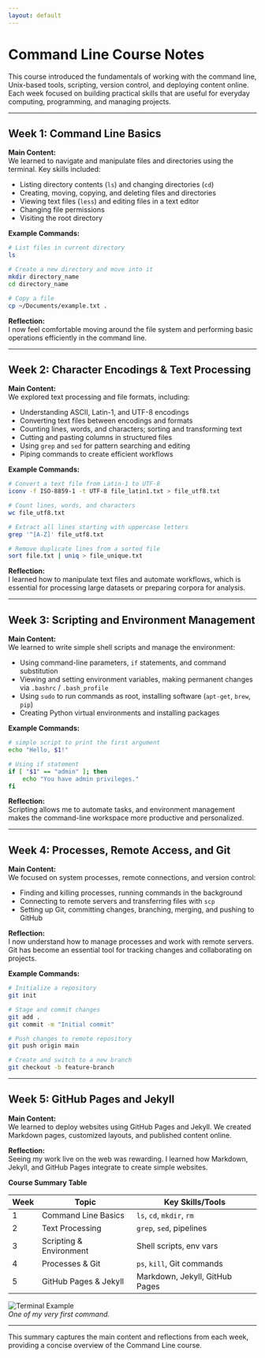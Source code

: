 ```yaml
---
layout: default
---
```


# Command Line Course Notes

This course introduced the fundamentals of working with the command line, Unix-based tools, scripting, version control, and deploying content online. Each week focused on building practical skills that are useful for everyday computing, programming, and managing projects.

---

## Week 1: Command Line Basics

**Main Content:**  
We learned to navigate and manipulate files and directories using the terminal. Key skills included:  

- Listing directory contents (`ls`) and changing directories (`cd`)  
- Creating, moving, copying, and deleting files and directories  
- Viewing text files (`less`) and editing files in a text editor  
- Changing file permissions  
- Visiting the root directory

**Example Commands:**

```bash
# List files in current directory
ls

# Create a new directory and move into it
mkdir directory_name
cd directory_name

# Copy a file
cp ~/Documents/example.txt .
```

**Reflection:**  
I now feel comfortable moving around the file system and performing basic operations efficiently in the command line.

---

## Week 2: Character Encodings & Text Processing

**Main Content:**  
We explored text processing and file formats, including:  

- Understanding ASCII, Latin-1, and UTF-8 encodings  
- Converting text files between encodings and formats  
- Counting lines, words, and characters; sorting and transforming text  
- Cutting and pasting columns in structured files  
- Using `grep` and `sed` for pattern searching and editing  
- Piping commands to create efficient workflows  

**Example Commands:**
```bash
# Convert a text file from Latin-1 to UTF-8
iconv -f ISO-8859-1 -t UTF-8 file_latin1.txt > file_utf8.txt

# Count lines, words, and characters
wc file_utf8.txt

# Extract all lines starting with uppercase letters
grep '^[A-Z]' file_utf8.txt

# Remove duplicate lines from a sorted file
sort file.txt | uniq > file_unique.txt
```

**Reflection:**  
I learned how to manipulate text files and automate workflows, which is essential for processing large datasets or preparing corpora for analysis.

---

## Week 3: Scripting and Environment Management

**Main Content:**  
We learned to write simple shell scripts and manage the environment:  

- Using command-line parameters, `if` statements, and command substitution  
- Viewing and setting environment variables, making permanent changes via `.bashrc` / `.bash_profile`  
- Using `sudo` to run commands as root, installing software (`apt-get`, `brew`, `pip`)  
- Creating Python virtual environments and installing packages  

**Example Commands:**
```bash
# simple script to print the first argument
echo "Hello, $1!"

# Using if statement
if [ "$1" == "admin" ]; then
    echo "You have admin privileges."
fi
```

**Reflection:**  
Scripting allows me to automate tasks, and environment management makes the command-line workspace more productive and personalized.

---

## Week 4: Processes, Remote Access, and Git

**Main Content:**  
We focused on system processes, remote connections, and version control:  

- Finding and killing processes, running commands in the background  
- Connecting to remote servers and transferring files with `scp`  
- Setting up Git, committing changes, branching, merging, and pushing to GitHub  

**Reflection:**  
I now understand how to manage processes and work with remote servers. Git has become an essential tool for tracking changes and collaborating on projects.

**Example Commands:**
```bash
# Initialize a repository
git init

# Stage and commit changes
git add .
git commit -m "Initial commit"

# Push changes to remote repository
git push origin main

# Create and switch to a new branch
git checkout -b feature-branch
```

---

## Week 5: GitHub Pages and Jekyll

**Main Content:**  
We learned to deploy websites using GitHub Pages and Jekyll. We created Markdown pages, customized layouts, and published content online.  

**Reflection:**  
Seeing my work live on the web was rewarding. I learned how Markdown, Jekyll, and GitHub Pages integrate to create simple websites.

**Course Summary Table**

| Week | Topic                         | Key Skills/Tools               |
|------|-------------------------------|--------------------------------|
| 1    | Command Line Basics           | `ls`, `cd`, `mkdir`, `rm`     |
| 2    | Text Processing               | `grep`, `sed`, pipelines      |
| 3    | Scripting & Environment       | Shell scripts, env vars        |
| 4    | Processes & Git               | `ps`, `kill`, Git commands     |
| 5    | GitHub Pages & Jekyll         | Markdown, Jekyll, GitHub Pages |

  
![Terminal Example](https://upload.wikimedia.org/wikipedia/commons/9/92/Terminal_Icon.png)  
*One of my very first command.*

---

This summary captures the main content and reflections from each week, providing a concise overview of the Command Line course.

